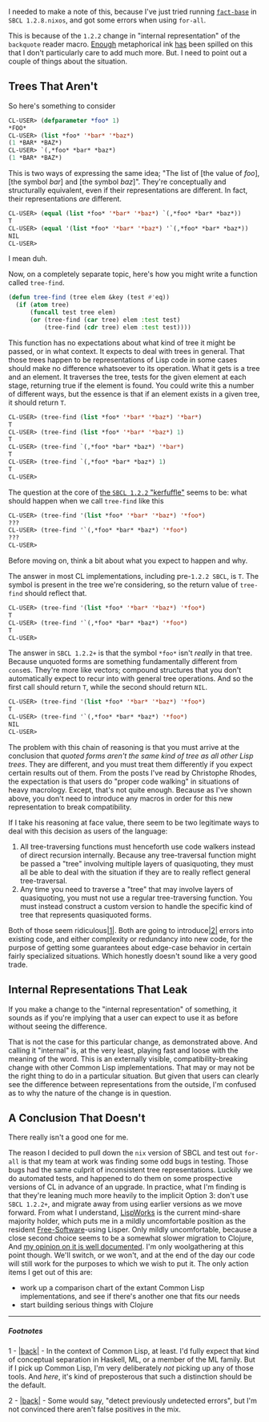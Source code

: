 I needed to make a note of this, because I've just tried running [`fact-base`](https://github.com/Inaimathi/fact-base) in `SBCL 1.2.8.nixos`, and got some errors when using `for-all`.

This is because of the `1.2.2` change in "internal representation" of the `backquote` reader macro. [Enough](http://christophe.rhodes.io/notes/blog/posts/2014/backquote_and_pretty_printing/) metaphorical ink [has](http://christophe.rhodes.io/notes/blog/posts/2014/naive_vs_proper_code-walking/) been spilled on this that I don't particularly care to add much more. But. I need to point out a couple of things about the situation.

## <a name="trees-that-arent" href="#trees-that-arent"></a>Trees That Aren't

So here's something to consider

```lisp
CL-USER> (defparameter *foo* 1)
*FOO*
CL-USER> (list *foo* '*bar* '*baz*)
(1 *BAR* *BAZ*)
CL-USER> `(,*foo* *bar* *baz*)
(1 *BAR* *BAZ*)
```

This is two ways of expressing the same idea; "The list of [the value of *foo*], [the symbol *bar*] and [the symbol *baz*]". They're conceptually and structurally equivalent, even if their representations are different. In fact, their representations *are* different.

```lisp
CL-USER> (equal (list *foo* '*bar* '*baz*) `(,*foo* *bar* *baz*))
T
CL-USER> (equal '(list *foo* '*bar* '*baz*) '`(,*foo* *bar* *baz*))
NIL
CL-USER> 
```

I mean duh.

Now, on a completely separate topic, here's how you might write a function called `tree-find`.

```lisp
(defun tree-find (tree elem &key (test #'eq))
  (if (atom tree)
      (funcall test tree elem)
      (or (tree-find (car tree) elem :test test)
          (tree-find (cdr tree) elem :test test))))
```

This function has no expectations about what kind of tree it might be passed, or in what context. It expects to deal with trees in general. That those trees happen to be representations of Lisp code in some cases should make no difference whatsoever to its operation. What it gets is a tree and an element. It traverses the tree, tests for the given element at each stage, returning true if the element is found. You could write this a number of different ways, but the essence is that if an element exists in a given tree, it should return `T`.

```lisp
CL-USER> (tree-find (list *foo* '*bar* '*baz*) '*bar*)
T
CL-USER> (tree-find (list *foo* '*bar* '*baz*) 1)
T
CL-USER> (tree-find `(,*foo* *bar* *baz*) '*bar*)
T
CL-USER> (tree-find `(,*foo* *bar* *baz*) 1)
T
CL-USER> 
```

The question at the core of [the `SBCL 1.2.2` "kerfuffle"](http://christophe.rhodes.io/notes/blog/posts/2014/backquote_and_pretty_printing/) seems to be: what should happen when we call `tree-find` like this

```lisp
CL-USER> (tree-find '(list *foo* '*bar* '*baz*) '*foo*)
???
CL-USER> (tree-find '`(,*foo* *bar* *baz*) '*foo*)
???
CL-USER> 
```

Before moving on, think a bit about what you expect to happen and why.

The answer in most CL implementations, including pre-`1.2.2 SBCL`, is `T`. The symbol is present in the tree we're considering, so the return value of `tree-find` should reflect that.

```lisp
CL-USER> (tree-find '(list *foo* '*bar* '*baz*) '*foo*)
T
CL-USER> (tree-find '`(,*foo* *bar* *baz*) '*foo*)
T
CL-USER> 
```

The answer in `SBCL 1.2.2+` is that the symbol `*foo*` isn't *really* in that tree. Because unquoted forms are something fundamentally different from `cons`es. They're more like vectors; compound structures that you don't automatically expect to recur into with general tree operations. And so the first call should return `T`, while the second should return `NIL`.

```lisp
CL-USER> (tree-find '(list *foo* '*bar* '*baz*) '*foo*)
T
CL-USER> (tree-find '`(,*foo* *bar* *baz*) '*foo*)
NIL
CL-USER> 
```

The problem with this chain of reasoning is that you must arrive at the conclusion that *quoted forms aren't the same kind of tree as all other Lisp trees*. They are different, and you must treat them differently if you expect certain results out of them. From the posts I've read by Christophe Rhodes, the expectation is that users do "proper code walking" in situations of heavy macrology. Except, that's not quite enough. Because as I've shown above, you don't need to introduce any macros in order for this new representation to break compatibility.

If I take his reasoning at face value, there seem to be two legitimate ways to deal with this decision as users of the language:


1.   All tree-traversing functions must henceforth use code walkers instead of direct recursion internally. Because any tree-traversal function might be passed a "tree" involving multiple layers of quasiquoting, they must all be able to deal with the situation if they are to really reflect general tree-traversal.
1.   Any time you need to traverse a "tree" that may involve layers of quasiquoting, you must not use a regular tree-traversing function. You must instead construct a custom version to handle the specific kind of tree that represents quasiquoted forms.


Both of those seem ridiculous<a name="note-Sat-Feb-21-103325EST-2015"></a>[|1|](#foot-Sat-Feb-21-103325EST-2015). Both are going to introduce<a name="note-Sat-Feb-21-103350EST-2015"></a>[|2|](#foot-Sat-Feb-21-103350EST-2015) errors into existing code, and either complexity or redundancy into new code, for the purpose of getting some guarantees about edge-case behavior in certain fairly specialized situations. Which honestly doesn't sound like a very good trade.

## <a name="internal-representations-that-leak" href="#internal-representations-that-leak"></a>Internal Representations That Leak

If you make a change to the "internal representation" of something, it sounds as if you're implying that a user can expect to use it as before without seeing the difference.

That is not the case for this particular change, as demonstrated above. And calling it "internal" is, at the very least, playing fast and loose with the meaning of the word. This is an externally visible, compatibility-breaking change with other Common Lisp implementations. That may or may not be the right thing to do in a particular situation. But given that users can clearly see the difference between representations from the outside, I'm confused as to why the nature of the change is in question.

## <a name="a-conclusion-that-doesnt" href="#a-conclusion-that-doesnt"></a>A Conclusion That Doesn't

There really isn't a good one for me.

The reason I decided to pull down the `nix` version of SBCL and test out `for-all` is that my team at work was finding some odd bugs in testing. Those bugs had the same culprit of inconsistent tree representations. Luckily we do automated tests, and happened to do them on some prospective versions of CL in advance of an upgrade. In practice, what I'm finding is that they're leaning much more heavily to the implicit Option 3: don't use `SBCL 1.2.2+`, and migrate away from using earlier versions as we move forward. From what I understand, [LispWorks](http://www.lispworks.com/products/lispworks.html) is the current mind-share majority holder, which puts me in a mildly uncomfortable position as the resident [Free-Software](https://www.gnu.org/philosophy/free-sw.html)-using Lisper. Only mildly uncomfortable, because a close second choice seems to be a somewhat slower migration to Clojure, And [my opinion on it is well documented](/article?name=recommendations.html). I'm only woolgathering at this point though. We'll switch, or we won't, and at the end of the day our code will still work for the purposes to which we wish to put it. The only action items I get out of this are:


- work up a comparison chart of the extant Common Lisp implementations, and see if there's another one that fits our needs
- start building serious things with Clojure


* * *
##### Footnotes

1 - <a name="foot-Sat-Feb-21-103325EST-2015"></a>[|back|](#note-Sat-Feb-21-103325EST-2015) - In the context of Common Lisp, at least. I'd fully expect that kind of conceptual separation in Haskell, ML, or a member of the ML family. But if I pick up Common Lisp, I'm very deliberately *not* picking up any of those tools. And *here*, it's kind of preposterous that such a distinction should be the default.

2 - <a name="foot-Sat-Feb-21-103350EST-2015"></a>[|back|](#note-Sat-Feb-21-103350EST-2015) - Some would say, "detect previously undetected errors", but I'm not convinced there aren't false positives in the mix.
